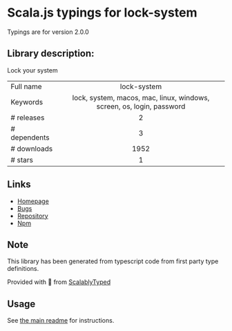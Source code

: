 
# Scala.js typings for lock-system

Typings are for version 2.0.0

## Library description:
Lock your system

|                    |                 |
| ------------------ | :-------------: |
| Full name          | lock-system |
| Keywords           | lock, system, macos, mac, linux, windows, screen, os, login, password |
| # releases         | 2 |
| # dependents       | 3 |
| # downloads        | 1952 |
| # stars            | 1 |

## Links
- [Homepage](https://github.com/sindresorhus/lock-system#readme)
- [Bugs](https://github.com/sindresorhus/lock-system/issues)
- [Repository](https://github.com/sindresorhus/lock-system)
- [Npm](https://www.npmjs.com/package/lock-system)
    


## Note
This library has been generated from typescript code from first party type definitions.

Provided with :purple_heart: from [ScalablyTyped](https://github.com/oyvindberg/ScalablyTyped)

## Usage
See [the main readme](../../readme.md) for instructions.


